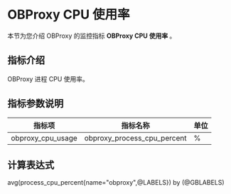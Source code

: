 # OBProxy CPU 使用率

本节为您介绍 OBProxy 的监控指标 **OBProxy CPU 使用率** 。

## 指标介绍

OBProxy 进程 CPU 使用率。

## 指标参数说明

| **指标项** |      **指标名称**       | **单位** |
|---------|---------------------|--------|
| obproxy_cpu_usage  | obproxy_process_cpu_percent | %     |

## 计算表达式

avg(process_cpu_percent{name="obproxy",@LABELS}) by (@GBLABELS)
